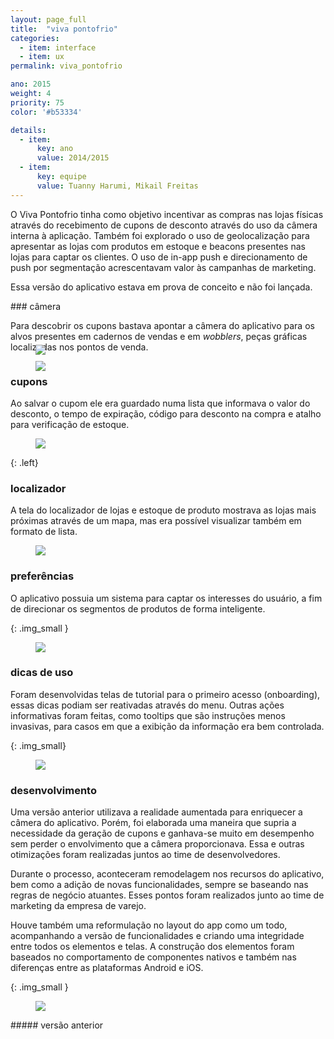 ```yaml
---
layout: page_full
title:  "viva pontofrio"
categories:
  - item: interface
  - item: ux
permalink: viva_pontofrio

ano: 2015
weight: 4
priority: 75
color: '#b53334'

details:
  - item:
      key: ano
      value: 2014/2015
  - item:
      key: equipe
      value: Tuanny Harumi, Mikail Freitas
---
```


O Viva Pontofrio tinha como objetivo incentivar as compras nas lojas físicas através do recebimento de cupons de desconto através do uso da câmera interna à aplicação. Também foi explorado o uso de geolocalização para apresentar as lojas com produtos em estoque e beacons presentes nas lojas para captar os clientes. O uso de in-app push e direcionamento de push por segmentação acrescentavam valor às campanhas de marketing.

Essa versão do aplicativo estava em prova de conceito e não foi lançada.

<div class="left" markdown="1">
### câmera

Para descobrir os cupons bastava apontar a câmera do aplicativo para os alvos presentes em cadernos de vendas e em _wobblers_, peças gráficas localizadas nos pontos de venda.

<figure style="position: relative;"><img style="position: absolute; z-index: -1;" src="{{ site.baseurl }}/assets/viva_pontofrio/mockup1.jpg"/></figure>
<figure><img style="margin-top: -1.6rem;" src="{{ site.baseurl }}/assets/viva_pontofrio/mockup_camera__.gif"/></figure>
</div>

### cupons

Ao salvar o cupom ele era guardado numa lista que informava o valor do desconto, o tempo de expiração, código para desconto na compra e atalho para verificação de estoque.

<figure><img src="{{ site.baseurl }}/assets/viva_pontofrio/mockup2.jpg"/></figure>

{: .left}
<div markdown="1">

### localizador

A tela do localizador de lojas e estoque de produto mostrava as lojas mais próximas através de um mapa, mas era possível visualizar também em formato de lista.

<figure><img src="{{ site.baseurl }}/assets/viva_pontofrio/mockup3_.jpg"/></figure>

</div>

### preferências

O aplicativo possuia um sistema para captar os interesses do usuário, a fim de direcionar os segmentos de produtos de forma inteligente.

{: .img_small }
<figure><img src="{{ site.baseurl }}/assets/viva_pontofrio/mockup4.jpg"/></figure>

### dicas de uso

Foram desenvolvidas telas de tutorial para o primeiro acesso (onboarding), essas dicas podiam ser reativadas através do menu. Outras ações informativas foram feitas, como tooltips que são instruções menos invasivas, para casos em que a exibição da informação era bem controlada.

{: .img_small}
<figure><img src="{{ site.baseurl }}/assets/viva_pontofrio/onboarding.png"/></figure>

### desenvolvimento

Uma versão anterior utilizava a realidade aumentada para enriquecer a câmera do aplicativo. Porém, foi elaborada uma maneira que supria a necessidade da geração de cupons e ganhava-se muito em desempenho sem perder o envolvimento que a câmera proporcionava. Essa e outras otimizações foram realizadas juntos ao time de desenvolvedores.

Durante o processo, aconteceram remodelagem nos recursos do aplicativo, bem como a adição de novas funcionalidades, sempre se baseando nas regras de negócio atuantes. Esses pontos foram realizados junto ao time de marketing da empresa de varejo.

Houve também uma reformulação no layout do app como um todo, acompanhando a versão de funcionalidades e criando uma integridade entre todos os elementos e telas. A construção dos elementos foram baseados no comportamento de componentes nativos e também nas diferenças entre as plataformas Android e iOS.

{: .img_small }
<figure><img src="{{ site.baseurl }}/assets/viva_pontofrio/v2.png"/></figure>
##### versão anterior
